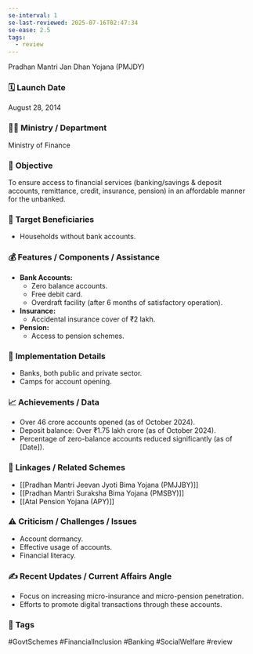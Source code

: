 ```yaml
---
se-interval: 1
se-last-reviewed: 2025-07-16T02:47:34
se-ease: 2.5
tags:
  - review
---
```

Pradhan Mantri Jan Dhan Yojana (PMJDY)

### 🗓️ **Launch Date**
August 28, 2014

### 🧑‍🏫 **Ministry / Department**
Ministry of Finance

### 🎯 **Objective**
To ensure access to financial services (banking/savings & deposit accounts, remittance, credit, insurance, pension) in an affordable manner for the unbanked.

### 👥 **Target Beneficiaries**
-   Households without bank accounts.

### 💰 **Features / Components / Assistance**
-   **Bank Accounts:**
    -   Zero balance accounts.
    -   Free debit card.
    -   Overdraft facility (after 6 months of satisfactory operation).
-   **Insurance:**
    -   Accidental insurance cover of ₹2 lakh.
-   **Pension:**
    -   Access to pension schemes.

### 📍 **Implementation Details**
-   Banks, both public and private sector.
-   Camps for account opening.

###   📈   **Achievements / Data**

* Over 46 crore accounts opened (as of October 2024).
* Deposit balance: Over ₹1.75 lakh crore (as of October 2024).
* Percentage of zero-balance accounts reduced significantly (as of [Date]).

### 🧩 **Linkages / Related Schemes**
-   [[Pradhan Mantri Jeevan Jyoti Bima Yojana (PMJJBY)]]
-   [[Pradhan Mantri Suraksha Bima Yojana (PMSBY)]]
-   [[Atal Pension Yojana (APY)]]

### ⚠️ **Criticism / Challenges / Issues**
-   Account dormancy.
-   Effective usage of accounts.
-   Financial literacy.

### ✍️ **Recent Updates / Current Affairs Angle**
-   Focus on increasing micro-insurance and micro-pension penetration.
-   Efforts to promote digital transactions through these accounts.

### 🔗 **Tags**
#GovtSchemes #FinancialInclusion #Banking #SocialWelfare #review